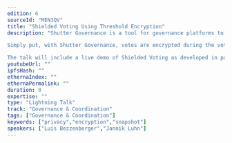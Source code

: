 ```yaml
---
edition: 6
sourceId: "MEN3QV"
title: "Shielded Voting Using Threshold Encryption"
description: "Shutter Governance is a tool for governance platforms to introduce shielded voting for their users. It uses threshold encryption and is designed to fix issues with misbehavior, voter apathy, and voting incentive.

Simply put, with Shutter Governance, votes are encrypted during the voting period. The votes are decrypted and thereby only revealed after the poll closes.

The talk will include a live demo of Shielded Voting as developed in partnership with Snapshot."
youtubeUrl: ""
ipfsHash: ""
ethernaIndex: ""
ethernaPermalink: ""
duration: 0
expertise: ""
type: "Lightning Talk"
track: "Governance & Coordination"
tags: ["Governance & Coordination"]
keywords: ["privacy","encryption","snapshot"]
speakers: ["Luis Bezzenberger","Jannik Luhn"]
---
```

